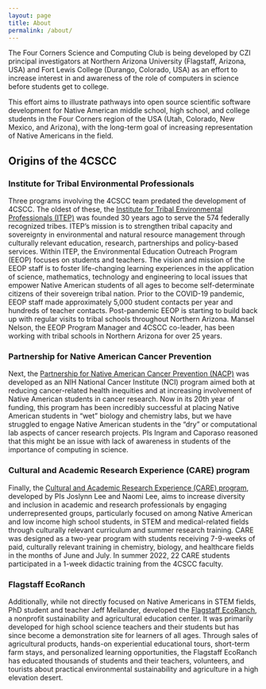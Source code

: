 ```yaml
---
layout: page
title: About
permalink: /about/
---
```


The Four Corners Science and Computing Club is being developed by CZI principal investigators at Northern Arizona University (Flagstaff, Arizona, USA) and Fort Lewis College (Durango, Colorado, USA) as an effort to increase interest in and awareness of the role of computers in science before students get to college.

This effort aims to illustrate pathways into open source scientific software development for Native American middle school, high school, and college students in the Four Corners region of the USA (Utah, Colorado, New Mexico, and Arizona), with the long-term goal of increasing representation of Native Americans in the field.

## Origins of the 4CSCC

### Institute for Tribal Environmental Professionals

Three programs involving the 4CSCC team predated the development of 4CSCC. The oldest of these, the [Institute for Tribal Environmental Professionals (ITEP)](https://www7.nau.edu/itep/main/Home/) was founded 30 years ago to serve the 574 federally recognized tribes. ITEP’s mission is to strengthen tribal capacity and sovereignty in environmental and natural resource management through culturally relevant education, research, partnerships and policy-based services. Within ITEP, the Environmental Education Outreach Program (EEOP) focuses on students and teachers. The vision and mission of the EEOP staff is to foster life-changing learning experiences in the application of science, mathematics, technology and engineering to local issues that empower Native American students of all ages to become self-determinate citizens of their sovereign tribal nation. Prior to the COVID-19 pandemic, EEOP staff made approximately 5,000 student contacts per year and hundreds of teacher contacts. Post-pandemic EEOP is starting to build back up with regular visits to tribal schools throughout Northern Arizona. Mansel Nelson, the EEOP Program Manager and 4CSCC co-leader, has been working with tribal schools in Northern Arizona for over 25 years.

### Partnership for Native American Cancer Prevention

Next, the [Partnership for Native American Cancer Prevention (NACP)](https://in.nau.edu/nacp/) was developed as an NIH National Cancer Institute (NCI) program aimed both at reducing cancer-related health inequities and at increasing involvement of Native American students in cancer research. Now in its 20th year of funding, this program has been incredibly successful at placing Native American students in “wet” biology and chemistry labs, but we have struggled to engage Native American students in the “dry” or computational lab aspects of cancer research projects. PIs Ingram and Caporaso reasoned that this might be an issue with lack of awareness in students of the importance of computing in science.

### Cultural and Academic Research Experience (CARE) program

Finally, the [Cultural and Academic Research Experience (CARE) program](https://nau.edu/chem-biochem/care/), developed by PIs Joslynn Lee and Naomi Lee, aims to increase diversity and inclusion in academic and research professionals by engaging underrepresented groups, particularly focused on among Native American and low income high school students, in STEM and medical-related fields through culturally relevant curriculum and summer research training. CARE was designed as a two-year program with students receiving 7-9-weeks of paid, culturally relevant training in chemistry, biology, and healthcare fields in the months of June and July. In summer 2022, 22 CARE students participated in a 1-week didactic training from the 4CSCC faculty.

### Flagstaff EcoRanch

Additionally, while not directly focused on Native Americans in STEM fields, PhD student and teacher Jeff Meilander, developed the [Flagstaff EcoRanch](https://flagstaffecoranch.com/), a nonprofit sustainability and agricultural education center. It was primarily developed for high school science teachers and their students but has since become a demonstration site for learners of all ages. Through sales of agricultural products, hands-on experiential educational tours, short-term farm stays, and personalized learning opportunities, the Flagstaff EcoRanch has educated thousands of students and their teachers, volunteers, and tourists about practical environmental sustainability and agriculture in a high elevation desert.
